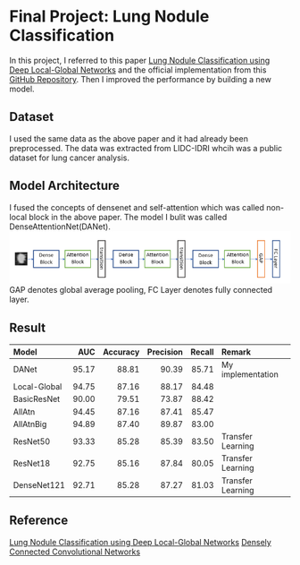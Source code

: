 # Final Project: Lung Nodule Classification

In this project, I referred to this paper [Lung Nodule Classification using Deep Local-Global Networks](https://arxiv.org/abs/1904.10126) and the official implementation from this [GitHub Repository](https://github.com/mundher/local-global). Then I improved the performance by building a new model.

## Dataset
I used the same data as the above paper and it had already been preprocessed. The data was extracted from LIDC-IDRI whcih was a public dataset for lung cancer analysis. 

## Model Architecture
I fused the concepts of densenet and self-attention which was called non-local block in the above paper. The model I bulit was called DenseAttentionNet(DANet).  
![DANet](https://github.com/ChengZheWu/Medical-Image-Analysis/blob/main/images/DANet.png)  
GAP denotes global average pooling, FC Layer denotes fully connected layer.

## Result

Model         | AUC       | Accuracy  | Precision | Recall    | Remark
:-------------|----------:|----------:|----------:|----------:|:----------
DANet         |95.17      |88.81      |90.39      |85.71      |My implementation           
Local-Global  |94.75      |87.16      |88.17      |84.48      |           
BasicResNet   |90.00      |79.51      |73.87      |88.42      |           
AllAtn        |94.45      |87.16      |87.41      |85.47      |           
AllAtnBig     |94.89      |87.40      |89.87      |83.00      | 
ResNet50      |93.33      |85.28      |85.39      |83.50      |Transfer Learning 
ResNet18      |92.75      |85.16      |87.84      |80.05      |Transfer Learning
DenseNet121   |92.71      |85.28      |87.27      |81.03      |Transfer Learning       

## Reference
[Lung Nodule Classification using Deep Local-Global Networks](https://arxiv.org/abs/1904.10126)
[Densely Connected Convolutional Networks](https://arxiv.org/abs/1608.06993)
